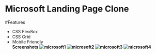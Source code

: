# Microsoft Landing Page Clone
#Features<br>
- CSS FlexBox
- CSS Grid
- Mobile Friendly<br>
<b font-size=20px>Screenshots
![microsoft1](https://user-images.githubusercontent.com/67910259/123899971-d4437300-d985-11eb-8368-7495ba07d814.PNG)
![microsoft2](https://user-images.githubusercontent.com/67910259/123901775-3d78b580-d989-11eb-88a3-70d46d685ffc.PNG)
![microsoft3](https://user-images.githubusercontent.com/67910259/123901933-8fb9d680-d989-11eb-8648-45bf91e2e001.PNG)
![microsoft4](https://user-images.githubusercontent.com/67910259/123902197-0d7de200-d98a-11eb-9d03-a1b967cfc07a.PNG)





